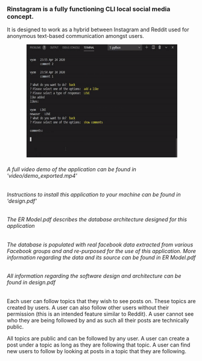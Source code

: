 ### Rinstagram is a fully functioning CLI local social media concept. 

It is designed to work as a hybrid between Instagram and Reddit used for anonymous text-based communication amongst users.

<div align="center">
    <img src="/video/demo_short.gif" height="300" width="400">
</div>

###### A full video demo of the application can be found in 'video/demo_exported.mp4'
###### Instructions to install this application to your machine can be found in 'design.pdf'
###### The ER Model.pdf describes the database architecture designed for this application
###### The database is populated with real facebook data extracted from various Facebook groups and and re-purposed for the use of this application. More information regarding the data and its source can be found in ER Model.pdf
###### All information regarding the software design and architecture can be found in design.pdf


Each user can follow topics that they wish to see posts on. These topics are created by
users. A user can also follow other users without their permission (this is an intended feature
similar to Reddit). A user cannot see who they are being followed by and as such all their
posts are technically public.

All topics are public and can be followed by any user. A user can create a post under a topic
as long as they are following that topic. A user can find new users to follow by looking at
posts in a topic that they are following.


